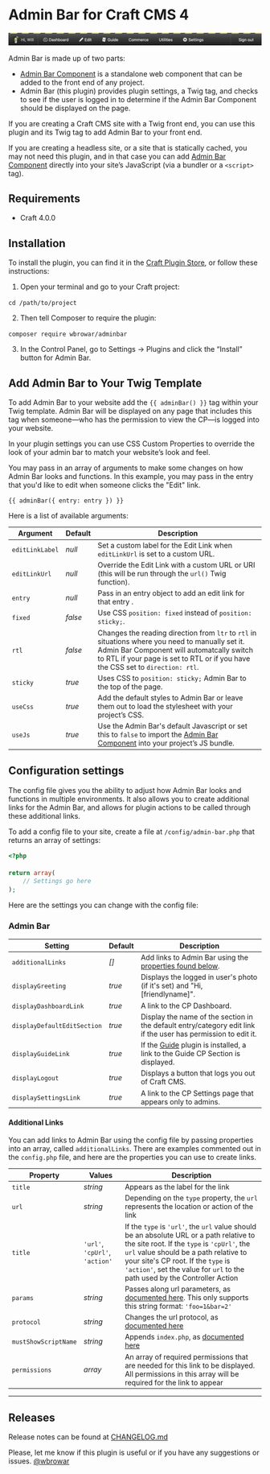 # Admin Bar for Craft CMS 4

![Screenshot](resources/screenshots/screenshot-bar.png)

Admin Bar is made up of two parts:
- [Admin Bar Component](https://github.com/wbrowar/admin-bar-component) is a standalone web component that can be added to the front end of any project.
- Admin Bar (this plugin) provides plugin settings, a Twig tag, and checks to see if the user is logged in to determine if the Admin Bar Component should be displayed on the page.

If you are creating a Craft CMS site with a Twig front end, you can use this plugin and its Twig tag to add Admin Bar to your front end.

If you are creating a headless site, or a site that is statically cached, you may not need this plugin, and in that case you can add [Admin Bar Component](https://github.com/wbrowar/admin-bar-component) directly into your site’s JavaScript (via a bundler or a `<script>` tag).

## Requirements
* Craft 4.0.0

## Installation
To install the plugin, you can find it in the [Craft Plugin Store](https://plugins.craftcms.com/admin-bar), or follow these instructions:

1. Open your terminal and go to your Craft project:

`cd /path/to/project`

2. Then tell Composer to require the plugin:

`composer require wbrowar/adminbar`

3. In the Control Panel, go to Settings → Plugins and click the “Install” button for Admin Bar.

## Add Admin Bar to Your Twig Template
To add Admin Bar to your website add the `{{ adminBar() }}` tag within your Twig template. Admin Bar will be displayed on any page that includes this tag when someone—who has the permission to view the CP—is logged into your website.

In your plugin settings you can use CSS Custom Properties to override the look of your admin bar to match your website’s look and feel.

You may pass in an array of arguments to make some changes on how Admin Bar looks and functions. In this example, you may pass in the entry that you'd like to edit when someone clicks the "Edit" link.

```twig
{{ adminBar({ entry: entry }) }}
```

Here is a list of available arguments:

| Argument       | Default | Description                                                                                                                                                                                                                       |
|----------------|---------|-----------------------------------------------------------------------------------------------------------------------------------------------------------------------------------------------------------------------------------|
| `editLinkLabel` | *null*  | Set a custom label for the Edit Link when `editLinkUrl` is set to a custom URL.                                                                                                                                                   |
| `editLinkUrl`  | *null*  | Override the Edit Link with a custom URL or URI (this will be run through the `url()` Twig function).                                                                                                                             |
| `entry`        | *null*  | Pass in an entry object to add an edit link for that entry .                                                                                                                                                                      |
| `fixed`        | *false* | Use CSS `position: fixed` instead of `position: sticky;`.                                                                                                                                                                         |
| `rtl`          | *false* | Changes the reading direction from `ltr` to `rtl` in situations where you need to manually set it. Admin Bar Component will automatcally switch to RTL if your page is set to RTL or if you have the CSS set to `direction: rtl`. |
| `sticky`       | *true*  | Uses CSS to `position: sticky;` Admin Bar to the top of the page.                                                                                                                                                                 |
| `useCss`       | *true*  | Add the default styles to Admin Bar or leave them out to load the stylesheet with your project’s CSS.                                                                                                                             |
| `useJs`        | *true*  | Use the Admin Bar's default Javascript or set this to `false` to import the [Admin Bar Component](https://github.com/wbrowar/admin-bar-component) into your project’s JS bundle.                                                  |

## Configuration settings
The config file gives you the ability to adjust how Admin Bar looks and functions in multiple environments. It also allows you to create additional links for the Admin Bar, and allows for plugin actions to be called through these additional links.

To add a config file to your site, create a file at `/config/admin-bar.php` that returns an array of settings:

```php
<?php

return array(
    // Settings go here
);
```

Here are the settings you can change with the config file:

### Admin Bar

| Setting | Default | Description                                                                                                              |
| --- | --- |--------------------------------------------------------------------------------------------------------------------------|
| `additionalLinks` | *[]* | Add links to Admin Bar using the [properties found below](https://github.com/wbrowar/craft-3-adminbar#additional-links). |
| `displayGreeting` | *true* | Displays the logged in user's photo (if it's set) and "Hi, [friendlyname]".                                              |
| `displayDashboardLink` | *true* | A link to the CP Dashboard.                                                                                              |
| `displayDefaultEditSection` | *true* | Display the name of the section in the default entry/category edit link if the user has permission to edit it.           |
| `displayGuideLink` | *true* | If the [Guide](https://plugins.craftcms.com/guide) plugin is installed, a link to the Guide CP Section is displayed.     |
| `displayLogout` | *true* | Displays a button that logs you out of Craft CMS.                                                                        |
| `displaySettingsLink` | *true* | A link to the CP Settings page that appears only to admins.                                                              |

#### Additional Links
You can add links to Admin Bar using the config file by passing properties into an array, called `additionalLinks`. There are examples commented out in the `config.php` file, and here are the properties you can use to create links.

| Property | Values | Description |
| --- | --- | --- |
| `title` | *string* | Appears as the label for the link |
| `url` | *string* | Depending on the `type` property, the `url` represents the location or action of the link |
| `title` | `'url'`, `'cpUrl'`, `'action'` | If the `type` is `'url'`, the `url` value should be an absolute URL or a path relative to the site root. If the `type` is `'cpUrl'`, the `url` value should be a path relative to your site's CP root. If the `type` is `'action'`, set the value for `url` to the path used by the Controller Action |
| `params` | *string* | Passes along url parameters, as [documented here](https://craftcms.com/docs/templating/functions#url). This only supports this string format: `'foo=1&bar=2'` |
| `protocol` | *string* | Changes the url protocol, as [documented here](https://craftcms.com/docs/templating/functions#url) |
| `mustShowScriptName` | *string* | Appends `index.php`, as [documented here](https://craftcms.com/docs/templating/functions#url) |
| `permissions` | *array* | An array of required permissions that are needed for this link to be displayed. All permissions in this array will be required for the link to appear |

---

## Releases

Release notes can be found at [CHANGELOG.md](https://github.com/wbrowar/craft-3-adminbar/blob/master/CHANGELOG.md)

Please, let me know if this plugin is useful or if you have any suggestions or issues. [@wbrowar](https://twitter.com/wbrowar)